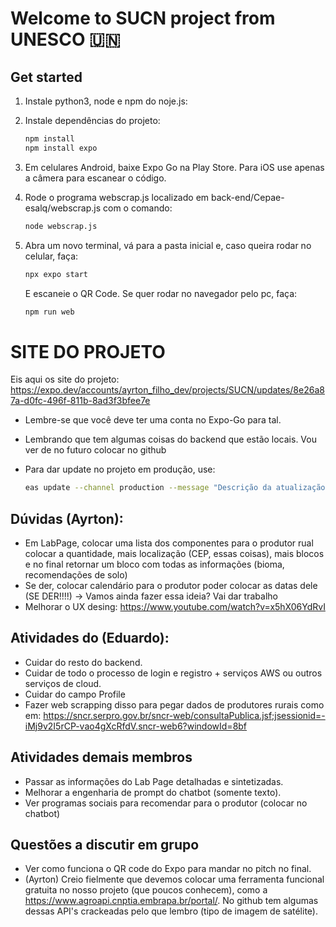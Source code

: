 # Welcome to SUCN project from UNESCO 🇺🇳

## Get started

1. Instale python3, node e npm do noje.js:

2. Instale dependências do projeto:

   ```bash
   npm install
   npm install expo
   ```

3. Em celulares Android, baixe Expo Go na Play Store. Para iOS use apenas a câmera para escanear o código.

4. Rode o programa webscrap.js localizado em back-end/Cepae-esalq/webscrap.js com o comando:
   ```bash
   node webscrap.js
   ```

5. Abra um novo terminal, vá para a pasta inicial e, caso queira rodar no celular, faça:
   ```bash
   npx expo start
   ```
   E escaneie o QR Code. Se quer rodar no navegador pelo pc, faça:
   ```bash
   npm run web
   ```


# SITE DO PROJETO

Eis aqui os site do projeto: https://expo.dev/accounts/ayrton_filho_dev/projects/SUCN/updates/8e26a87a-d0fc-496f-811b-8ad3f3bfee7e

* Lembre-se que você deve ter uma conta no Expo-Go para tal.
* Lembrando que tem algumas coisas do backend que estão locais. Vou ver de no futuro colocar no github


* Para dar update no projeto em produção, use:

   ```bash
   eas update --channel production --message "Descrição da atualização"
   ```


## Dúvidas (Ayrton):

* Em LabPage, colocar uma lista dos componentes para o produtor rual colocar a quantidade, mais localização (CEP, essas coisas), mais blocos e no final retornar um bloco com todas as informações (bioma, recomendações de solo)
* Se der, colocar calendário para o produtor poder colocar as datas dele (SE DER!!!!) -> Vamos ainda fazer essa ideia? Vai dar trabalho
* Melhorar o UX desing: https://www.youtube.com/watch?v=x5hX06YdRvI


## Atividades do (Eduardo):

* Cuidar do resto do backend.
* Cuidar de todo o processo de login e registro + serviços AWS ou outros serviços de cloud.
* Cuidar do campo Profile 
* Fazer web scrapping disso para pegar dados de produtores rurais como em: https://sncr.serpro.gov.br/sncr-web/consultaPublica.jsf;jsessionid=-iMj9v2I5rCP-vao4gXcRfdV.sncr-web6?windowId=8bf

## Atividades demais membros

* Passar as informações do Lab Page detalhadas e sintetizadas.
* Melhorar a engenharia de prompt do chatbot (somente texto).
* Ver programas sociais para recomendar para o produtor (colocar no chatbot)

## Questões a discutir em grupo

* Ver como funciona o QR code do Expo para mandar no pitch no final. 
* (Ayrton) Creio fielmente que devemos colocar uma ferramenta funcional gratuita no nosso projeto (que poucos conhecem), como a https://www.agroapi.cnptia.embrapa.br/portal/. No github tem algumas dessas API's crackeadas pelo que lembro (tipo de imagem de satélite).
